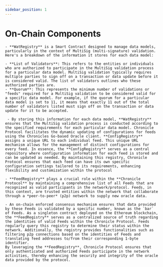 ```yaml
---
sidebar_position: 1
---
```

 # On-Chain Components

    - **WatRegistry** is a Smart Contract designed to manage data models, particularly in the context of MultiSig (multi-signature) validation. Here's a breakdown of the information it stores for each data model:

    - **List of Validators**: This refers to the entities or individuals who are authorized to participate in the MultiSig validation process for a particular data model. MultiSig validation typically requires multiple parties to sign off on a transaction or data update before it is considered valid. The list of validators outlines who these authorized parties are.
    - **Quorum**: This represents the minimum number of validations or "feeds" required for a MultiSig validation to be considered valid for a specific data model. For example, if the quorum for a particular data model is set to 11, it means that exactly 11 out of the total number of validators listed must sign off on the transaction or data update for it to be accepted.
    
     - By storing this information for each data model, **WatRegistry** ensures that the MultiSig validation process is conducted according to the specified requirements for each particular data model. Chronicle Protocol facilitates the dynamic updating of configurations for feeds using the Chronicles Go-based Oracle client. **ConfigRegistry** assigns a unique URL to each individual feed. This unique URL mechanism allows for the management of distinct configurations for every feed. In essence, the **ConfigRegistry** serves as a central repository where configuration information for each feed is stored and can be updated as needed. By maintaining this registry, Chronicle Protocol ensures that each feed can have its own specific configuration settings tailored to its requirements, enhancing flexibility and customization within the protocol

    - **FeedRegistry** plays a crucial role within the **Chronicle Protocol** by maintaining a comprehensive list of all Feeds that are recognized as valid participants in the network/protocol. Feeds, in this context, are trusted entities within the network that collaborate through a *peer-to-peer* (p2p) network to supply new oracle data.

    - An on-chain enforced consensus mechanism ensures that data provided by these Feeds is validated by a specific number, known as the `bar` of Feeds. As a singleton contract deployed on the Ethereum blockchain, the **FeedRegistry** serves as a centralized source of truth regarding the identities of valid Feeds within the Chronicle Protocol. Feeds regularly query this registry to determine their status within the network. Additionally, the registry provides functionalities such as filtering p2p connections based on the identities of Feeds and translating feed addresses to/from their corresponding 1-byte identifier.
    By leveraging the **FeedRegistry**, Chronicle Protocol ensures that only authenticated and authorized Feeds participate in the network activities, thereby enhancing the security and integrity of the oracle data provided by the protocol.



<!-- Technically its not at least 11 but exactly 11. This gives us some nice properties inside the Scribe contract itself, ie the verification runtime is not O(bar) but excatly bar. Also it helps with a feed maybe optimistically poking data with that many feeds that the challenge operation becomes too expensive to be economically reasonable for externals to perform...  -->